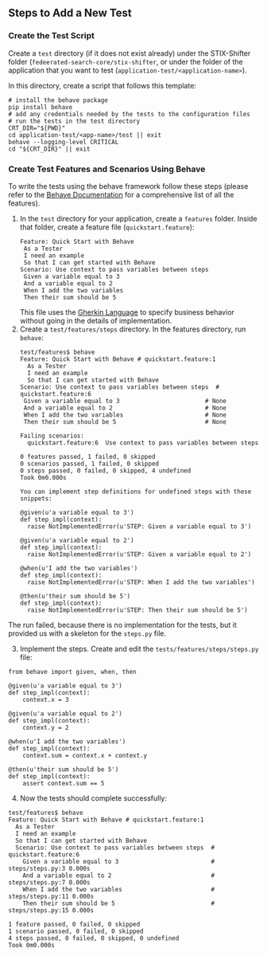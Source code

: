 ## Steps to Add a New Test

### Create the Test Script
Create a `test` directory (if it does not exist already) under the STIX-Shifter folder (`fedeerated-search-core/stix-shifter`, or under the folder of the application that you want to test (`application-test/<application-name>`).

In this directory, create a script that follows this template:
```
# install the behave package
pip install behave
# add any credentials needed by the tests to the configuration files
# run the tests in the test directory
CRT_DIR="${PWD}"
cd application-test/<app-name>/test || exit
behave --logging-level CRITICAL
cd "${CRT_DIR}" || exit
```

### Create Test Features and Scenarios Using Behave
To write the tests using the behave framework follow these steps (please refer to the [Behave Documentation](https://behave.readthedocs.io/en/stable/tutorial.html) for a comprehensive list of all the features).
1. In the `test` directory for your application, create a `features` folder.  Inside that folder, create a feature file (`quickstart.feature`):
   ```
   Feature: Quick Start with Behave
    As a Tester
    I need an example
    So that I can get started with Behave 
   Scenario: Use context to pass variables between steps
    Given a variable equal to 3
    And a variable equal to 2
    When I add the two variables
    Then their sum should be 5
   ```
   This file uses the [Gherkin Language](https://cucumber.io/docs/gherkin/) to specify business behavior without going in the details of implementation.
2. Create a `test/features/steps` directory. In the features directory, run `behave`:
   ```
   test/features$ behave
   Feature: Quick Start with Behave # quickstart.feature:1
     As a Tester
     I need an example
     So that I can get started with Behave
   Scenario: Use context to pass variables between steps  # quickstart.feature:6
    Given a variable equal to 3                        # None
    And a variable equal to 2                          # None
    When I add the two variables                       # None
    Then their sum should be 5                         # None

   Failing scenarios:
     quickstart.feature:6  Use context to pass variables between steps

   0 features passed, 1 failed, 0 skipped
   0 scenarios passed, 1 failed, 0 skipped
   0 steps passed, 0 failed, 0 skipped, 4 undefined
   Took 0m0.000s

   You can implement step definitions for undefined steps with these snippets:

   @given(u'a variable equal to 3')
   def step_impl(context):
     raise NotImplementedError(u'STEP: Given a variable equal to 3')

   @given(u'a variable equal to 2')
   def step_impl(context):
     raise NotImplementedError(u'STEP: Given a variable equal to 2')

   @when(u'I add the two variables')
   def step_impl(context):
     raise NotImplementedError(u'STEP: When I add the two variables')

   @then(u'their sum should be 5')
   def step_impl(context):
     raise NotImplementedError(u'STEP: Then their sum should be 5')
   ```
  The run failed, because there is no implementation for the tests, but it provided us with a skeleton for the `steps.py` file.

3. Implement the steps.  Create and edit the `tests/features/steps/steps.py` file:
  ```
  from behave import given, when, then

  @given(u'a variable equal to 3')
  def step_impl(context):
      context.x = 3

  @given(u'a variable equal to 2')
  def step_impl(context):
      context.y = 2

  @when(u'I add the two variables')
  def step_impl(context):
      context.sum = context.x + context.y

  @then(u'their sum should be 5')
  def step_impl(context):
      assert context.sum == 5
  ```
4. Now the tests should complete successfully:
  ```
  test/features$ behave
  Feature: Quick Start with Behave # quickstart.feature:1
    As a Tester
    I need an example
    So that I can get started with Behave
    Scenario: Use context to pass variables between steps  # quickstart.feature:6
      Given a variable equal to 3                          # steps/steps.py:3 0.000s
      And a variable equal to 2                            # steps/steps.py:7 0.000s
      When I add the two variables                         # steps/steps.py:11 0.000s
      Then their sum should be 5                           # steps/steps.py:15 0.000s

  1 feature passed, 0 failed, 0 skipped
  1 scenario passed, 0 failed, 0 skipped
  4 steps passed, 0 failed, 0 skipped, 0 undefined
  Took 0m0.000s
  ```
